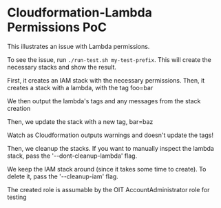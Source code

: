 # Cloudformation-Lambda Permissions PoC

This illustrates an issue with Lambda permissions. 

To see the issue, run `./run-test.sh my-test-prefix`.  This will create the necessary stacks and show the result.

First, it creates an IAM stack with the necessary permissions.
Then, it creates a stack with a lambda, with the tag foo=bar

We then output the lambda's tags and any messages from the stack creation

Then, we update the stack with a new tag, bar=baz

Watch as Cloudformation outputs warnings and doesn't update the tags!

Then, we cleanup the stacks. If you want to manually inspect the lambda stack, pass  the '--dont-cleanup-lambda' flag.

We keep the IAM stack around (since it takes some time to create). To delete it, pass the '--cleanup-iam' flag.

The created role is assumable by the OIT AccountAdministrator role for testing


